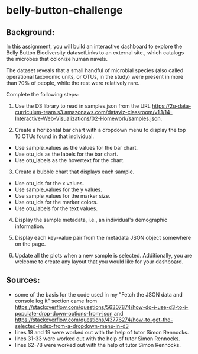 # belly-button-challenge
## **Background:**
In this assignment, you will build an interactive dashboard to explore the Belly Button Biodiversity datasetLinks to an external site., which catalogs the microbes that colonize human navels.

The dataset reveals that a small handful of microbial species (also called operational taxonomic units, or OTUs, in the study) were present in more than 70% of people, while the rest were relatively rare.

Complete the following steps:

1. Use the D3 library to read in samples.json from the URL https://2u-data-curriculum-team.s3.amazonaws.com/dataviz-classroom/v1.1/14-Interactive-Web-Visualizations/02-Homework/samples.json.

2. Create a horizontal bar chart with a dropdown menu to display the top 10 OTUs found in that individual.
- Use sample_values as the values for the bar chart.
- Use otu_ids as the labels for the bar chart.
- Use otu_labels as the hovertext for the chart.

3. Create a bubble chart that displays each sample.
- Use otu_ids for the x values.
- Use sample_values for the y values.
- Use sample_values for the marker size.
- Use otu_ids for the marker colors.
- Use otu_labels for the text values.

4. Display the sample metadata, i.e., an individual's demographic information.

5. Display each key-value pair from the metadata JSON object somewhere on the page.

6. Update all the plots when a new sample is selected. Additionally, you are welcome to create any layout that you would like for your dashboard.

## **Sources:**
- some of the basis for the code used in my "Fetch the JSON data and console log it" section came from https://stackoverflow.com/questions/56307874/how-do-i-use-d3-to-i-populate-drop-down-options-from-json and https://stackoverflow.com/questions/43776274/how-to-get-the-selected-index-from-a-dropdown-menu-in-d3
- lines 18 and 19 were worked out with the help of tutor Simon Rennocks.
- lines 31-33 were worked out with the help of tutor Simon Rennocks.
- lines 62-78 were worked out with the help of tutor Simon Rennocks.